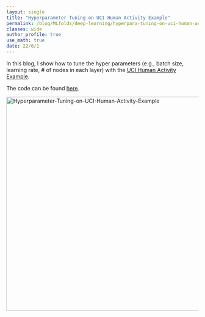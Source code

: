 ```yaml
---
layout: single
title: "Hyperparameter Tuning on UCI Human Activity Example"
permalink: /blog/MLfolds/deep-learning/hyperpara-tuning-on-uci-human-activity/
classes: wide
author_profile: true
use_math: true
date: 22/6/1
---
```


In this blog, I show how to tune the hyper parameters (e.g., batch size, learning rate, # of nodes in each layer)  with the [UCI Human Activity Example](https://www.kaggle.com/datasets/uciml/human-activity-recognition-with-smartphones).

The code can be found [here](https://github.com/dymodi/uci-activity/blob/master/src/model-nn.ipynb).

<p>
	<img src="/Blog/MLfolds/deep-learning/figures/Hyperparameter-Tuning-on-UCI-Human-Activity-Example.png"
       alt="Hyperparameter-Tuning-on-UCI-Human-Activity-Example" 
       style="width: 40em;" 
       class="align-center">
</p>



